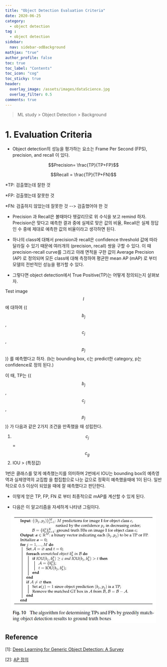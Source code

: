 ```yaml
---
title: "Object Detection Evaluation Criteria"
date: 2020-06-25
category:
  - object detection
tag :
  - object detection
sidebar:
  nav: sidebar-odBackground
mathjax: "true"
author_profile: false
toc: true
toc_label: "Contents"
toc_icon: "cog"
toc_sticky: true
header:
  overlay_image: /assets/images/dataScience.jpg
  overlay_filter: 0.5
comments: true
---
```

<script type="text/javascript" 
src="https://cdn.mathjax.org/mathjax/latest/MathJax.js?config=TeX-AMS_HTML">
MathJax.Hub.Config({
    displayAlign: "center"
});
</script>

> ML study > Object Detection > Background

# 1. Evaluation Criteria
- Object detection의 성능을 평가하는 요소는 Frame Per Second (FPS), precision, and recall 이 있다.


$$Precision= \frac{TP}{TP+FP}$$ 

$$Recall = \frac{TP}{TP+FN}$$

*TP: 검출했는데 잘한 것

*FP: 검출했는데 잘못한 것

*FN: 검출하지 않았는데 잘못한 것 --> 검출했어야 한 것


- Precision 과 Recall은 볼때마다 헷갈리므로 위 수식을 보고 remind 하자. Precision은 맞다고 예측한 결과 중에 실제로 맞은 값의 비율, Recall은 실제 정답인 수 중에 제대로 예측한 값의 비율이라고 생각하면 된다.

- 하나의 class에 대해서 precision과 recall은 confidence threshold 값에 따라 달라질 수 있기 때문에 여러개의 (precision, recall) 쌍을 구할 수 있다. 이 때 precision-recall curve를 그리고 아래 면적을 구한 값이 Average Precision (AP) 로 정의되며 모든 class에 대해 측정하여 평균한 mean AP (mAP) 로 부터 모델의 전반적인 성능을 평가할 수 있다.

- 그렇다면 object detection에서 True Positive(TP)는 어떻게 정의되는지 살펴보자.

Test image $$I$$ 에 대하여 {($$b_j$$,$$c_j$$,$$p_j$$)} 를 예측했다고 하자. (b는 bounding box, c는 predict한 category, p는 confidence로 정의 된다.)

이 때, TP는 {($$b_j$$,$$c_j$$,$$p_j$$)} 가 다음과 같은 2가지 조건을 만족했을 때 성립한다.

1. $$c_j$$ = $$c_g$$
2. IOU > (특정값)

1번은 클래스를 맞게 예측했는지를 의미하며 2번에서 IOU는 bounding box의 예측영역과 실제영역의 교집합 을 합집합으로 나눈 값으로 정확히 예측했을때에 1이 된다. 일반적으로 0.5 이상이 되었을 때에 잘 예측했다고 판단한다.

- 이렇게 얻은 TP, FP, FN 로 부터 최종적으로 mAP를 계산할 수 있게 된다.

- 다음은 이 알고리즘을 자세하게 나타낸 그림이다.

<center><img src="/assets/images/od/survey10.jpg" ></center>



## Reference
\[1]: [Deep Learning for Generic Object Detection: A Survey](https://doi.org/10.1007/s11263-019-01247-4)

\[2]: [AP 정의](https://hyeonnii.tistory.com/284)


<br><br>
